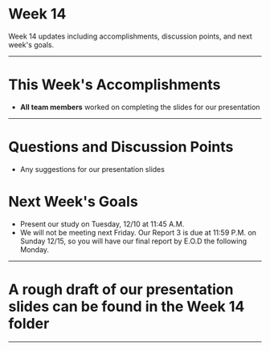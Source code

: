 # Week 14
Week 14 updates including accomplishments, discussion points, and next week's goals.

---

# This Week's Accomplishments

  - **All team members** worked on completing the slides for our presentation

---

# Questions and Discussion Points

 - Any suggestions for our presentation slides

# Next Week's Goals

  - Present our study on Tuesday, 12/10 at 11:45 A.M.
  - We will not be meeting next Friday. Our Report 3 is due at 11:59 P.M. on Sunday 12/15, so you will have our final report by E.O.D the following Monday.

---

# A rough draft of our presentation slides can be found in the Week 14 folder
---
